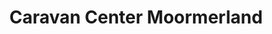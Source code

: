 ---
title: "Caravan Center Moormerland"
url: /moormerland/caravan-center-moormerland/
shop: Autohaus
---